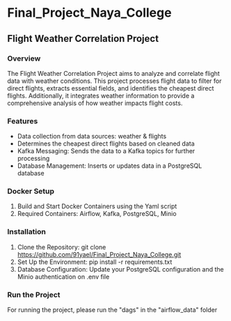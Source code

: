 # Final_Project_Naya_College

## Flight Weather Correlation Project

### Overview
The Flight Weather Correlation Project aims to analyze and correlate flight data with weather conditions. This project processes flight data to filter for direct flights, extracts essential fields, and identifies the cheapest direct flights. Additionally, it integrates weather information to provide a comprehensive analysis of how weather impacts flight costs.

### Features
* Data collection from data sources: weather & flights
* Determines the cheapest direct flights based on cleaned data
* Kafka Messaging: Sends the data to a Kafka topics for further processing
* Database Management: Inserts or updates data in a PostgreSQL database

### Docker Setup
1. Build and Start Docker Containers using the Yaml script
2. Required Containers: Airflow, Kafka, PostgreSQL, Minio

### Installation
1. Clone the Repository: git clone https://github.com/91yael/Final_Project_Naya_College.git
2. Set Up the Environment: pip install -r requirements.txt
3. Database Configuration: Update your PostgreSQL configuration and the Minio authentication on .env file

### Run the Project
For running the project, please run the "dags" in the "airflow_data" folder
